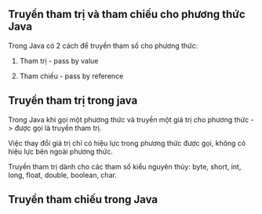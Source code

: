 ## Truyền tham trị và tham chiếu cho phương thức Java

Trong Java có 2 cách để truyền tham số cho phương thức:

1. Tham trị - pass by value

2. Tham chiếu - pass by reference

## Truyền tham trị trong java

Trong Java khi gọi một phương thức và truyền một giá trị cho phương thức -> được gọi là truyền tham trị.

Việc thay đổi giá trị chỉ có hiệu lực trong phương thức được gọi, không có hiệu lực bên ngoài phương thức.

Truyền tham trị dành cho các tham số kiểu nguyên thủy: byte, short, int, long, float, double, boolean, char.


## Truyền tham chiếu trong Java


